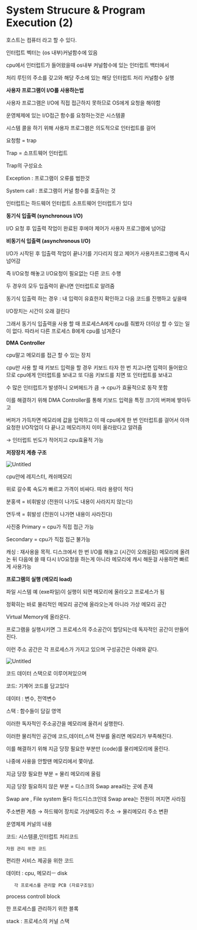 # System Strucure & Program Execution (2)

호스트는 컴퓨터 라고 할 수 있다.

인터럽트 벡터는 (os 내부)커널함수에 있음

cpu에서 인터럽트가 들어왔을때 os내부 커널함수에 있는 인터럽트 백터에서

처리 루틴의 주소를 갖고와 해당 주소에 있는 해당 인터럽트 처리 커널함수 실행

**사용자 프로그램이 I/O를 사용하는법**

사용자 프로그램은 I/O에 직접 접근하지 못하므로 OS에게 요청을 해야함

운영체제에 있는 I/O접근 함수를 요청하는것은 시스템콜

시스템 콜을 하기 위해 사용자 프로그램은 의도적으로 인터럽트를 걸어

요청함 = trap

Trap = 소프트웨어 인터럽트

 Trap의 구성요소

Exception : 프로그램이 오류를 범한것

System call : 프로그램이 커널 함수를 호출하는 것

인터럽트는 하드웨어 인터럽트 소프트웨어 인터럽트가 있다

**동기식 입출력 (synchronous I/O)**

I/O 요청 후 입출력 작업이 완료된 후에야 제어가 사용자 프로그램에 넘어감

**비동기식 입출력 (asynchronous I/O)**

I/O가 시작된 후 입출력 작업이 끝나기를 기다리지 않고 제어가 사용자프로그램에 즉시 넘어감

즉 I/O요청 해놓고 I/O요청이 필요없는 다른 코드 수행

두 경우의 모두 입출력이 끝나면 인터럽트로 알려줌

동기식 입출력 하는 경우 : 내 입력이 유효한지 확인하고 다음 코드를 진행하고 싶을때

I/O장치는 시간이 오래 걸린다

그래서 동기식 입출력을 사용 할 때 프로세스A에게 cpu를 줘봤자 더이상 할 수 있는 일이 없다. 따라서 다른 프로세스 B에게 cpu를 넘겨준다

**DMA Controller**

cpu말고 메모리를 접근 할 수 있는 장치

 cpu만 사용 할 때 키보드 입력을 할 경우 키보드 타자 한 번 치고나면 입력이 들어왔으므로 cpu에게 인터럽트를 보내고 또 다음 키보드를 치면 또 인터럽트를 보내고 

수 많은 인터럽트가 발생하니 오버헤드가 큼 → cpu가 효율적으로 동작 못함

이를 해결하기 위해 DMA Controller를 통해 키보드 입력을 특정 크기의 버퍼에 쌓아두고

버퍼가 가득차면 메모리에 값을 입력하고 이 때 cpu에게 한 번 인터럽트를 걸어서 아까 요청한 I/O작업이 다 끝나고 메모리까지 이미 올라왔다고 알려줌 

→ 인터럽트 빈도가 적어지고 cpu효율적 가능

**저장장치 계층 구조**

![Untitled](System%20Str%20bd451/Untitled.png)

cpu안에 레지스터, 캐쉬메모리

위로 갈수록 속도가 빠르고 가격이 비싸다. 따라 용량이 적다

분홍색 = 비휘발상 (전원이 나가도 내용이 사라지지 않는다)

연두색 = 휘발성 (전원이 나가면 내용이 사라진다)

사진중 Primary = cpu가 직접 접근 가능

 Secondary = cpu가 직접 접근 불가능

캐싱 : 재사용을 목적. 디스크에서 한 번 I/O를 해놓고 (시간이 오래걸림) 메모리에 올려논 뒤 다음에 쓸 때 다시 I/O요청을 하는게 아니라 메모리에 캐시 해둔걸 사용하면 빠르게 사용가능

**프로그램의 실행 (메모리 load)**

파일 시스템 예 (exe파일)이 실행이 되면 메모리에 올라오고 프로세스가 됨

정확히는 바로 물리적인 메모리 공간에 올라오는게 아니라 가상 메모리 공간

Virtual Memory에 올라온다.

프로그램을 실행시키면 그 프로세스의 주소공간이 할당되는데 독자적인 공간이 만들어진다.

이런 주소 공간은 각 프로세스가 가지고 있으며 구성공간은 아래와 같다.

![Untitled](System%20Str%20bd451/Untitled%201.png)

코드 데이터 스택으로 이루어져있으며

코드: 기계어 코드를 담고있다

데이터 : 변수, 전역변수 

스택 : 함수들이 담길 영역

이러한 독자적인 주소공간을 메모리에 올려서 실행한다.

이러한 물리적인 공간에 코드,데이터,스택 전부를 올리면 메모리가 부족해진다.

이를 해결하기 위해 지금 당장 필요한 부분만 (code)를 물리메모리에 올린다.

나중에 사용을 안할땐 메모리에서 쫓아냄.

지금 당장 필요한 부분 = 물리 메모리에 올림

지금 당장 필요하지 않은 부분 = 디스크의 Swap area라는 곳에 존재

Swap are , File system 둘다 하드디스크인데 Swap area는 전원이 꺼지면 사라짐

주소변환 계층 → 하드웨어 장치로 가상메모리 주소 → 물리메모리 주소 변환

운영체제 커널의 내용

코드: 시스템콜,인터럽트 처리코드

    자원 관리 위한 코드

편리한 서비스 제공을 위한 코드

데이터 : cpu, 메모리ㅡ disk 

       각 프로세스를 관리할 PCB (자료구조임)

 process controll block 

한 프로세스를 관리하기 위한 블록

stack : 프로세스의 커널 스택